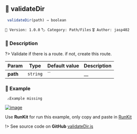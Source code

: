 ## 📁 validateDir 

```javascript
 validateDir(path) ⇒ boolean 
``` 


`📢 Version: 1.0.0`  `🏷️ Category: Path/Files` `🎖️ Author: jasp402` 

### 📝 Description 


?> Validate if there is a route. if not, create this route. 


| Param | Type | Default value | Description |
| --- | --- | --- | --- |
| **path** | `string` | `` | __ | 



### 🧪 Example 


``` 
 ⚠️Example missing 
```




[![image](https://user-images.githubusercontent.com/8978470/89190058-8603d500-d566-11ea-914f-284448e5a1b6.png)](https://npm.runkit.com/js-packtools) 
 
Use **RunKit** for run this example, only copy and paste in [RunKit](https://npm.runkit.com/js-packtools)


!> See source code on **GitHub** [validateDir.js](https://github.com/jasp402/js-packtools/blob/master/lib/validateDir.js) 

